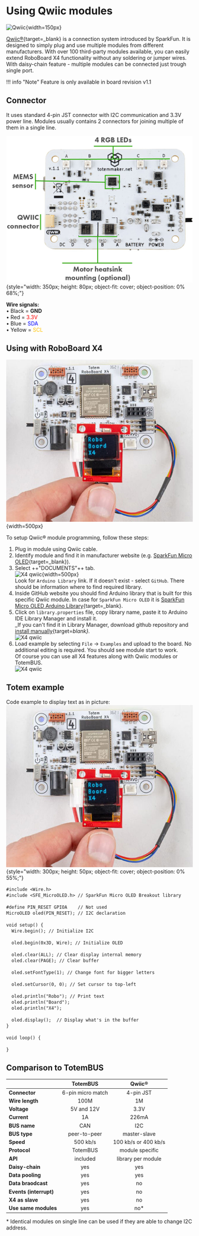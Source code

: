 # Using Qwiic modules

![Qwiic](https://cdn.sparkfun.com/assets/custom_pages/2/7/2/qwiic-logo-registered.jpg){width=150px}

[Qwiic®](https://www.sparkfun.com/qwiic){target=_blank} is a connection system introduced by SparkFun. It is designed to simply plug and use multiple modules from different manufacturers. With over 100 third-party modules available, you can easily extend RoboBoard X4 functionality without any soldering or jumper wires. With daisy-chain feature - multiple modules can be connected just trough single port.  

!!! info "Note"
    Feature is only available in board revision v1.1

## Connector

It uses standard 4-pin JST connector with I2C communication and 3.3V power line. Modules usually contains 2 connectors for joining multiple of them in a single line.  

![Qwiic connector](/assets/images/x4-1.1-back-desc.jpg){style="width: 350px; height: 80px; object-fit: cover; object-position: 0% 68%;"}

**Wire signals:**  
• Black = **GND**  
• Red = <span style="color:red">3.3V</span>  
• Blue = <span style="color:blue">SDA</span>  
• Yellow = <span style="color:#FFC300">SCL</span>  

## Using with RoboBoard X4

![X4 qwiic](/assets/images/x4-qwiic.jpg){width=500px}

To setup Qwiic® module programming, follow these steps:

1. Plug in module using Qwiic cable.
1. Identify module and find it in manufacturer website (e.g. [SparkFun Micro OLED](https://www.sparkfun.com/products/14532){target=_blank}).
1. Select ++"DOCUMENTS"++ tab.  
![X4 qwiic](/assets/images/sparkfun-documents.png){width=500px}  
Look for `Arduino Library` link. If it doesn't exist - select `GitHub`. There should be information where to find required library.  
1. Inside GitHub website you should find Arduino library that is built for this specific Qwiic module. In case for `SparkFun Micro OLED` it is [SparkFun Micro OLED Arduino Library](https://github.com/sparkfun/SparkFun_Micro_OLED_Arduino_Library){target=_blank}.
1. Click on `library.properties` file, copy library name, paste it to Arduino IDE Library Manager and install it.  
_If you can't find it in Library Manager, download github repository and [install manually](https://docs.arduino.cc/software/ide-v1/tutorials/installing-libraries#importing-a-zip-library){target=_blank}._  
![X4 qwiic](/assets/images/sparkfun-library.jpg)
1. Load example by selecting `File` → `Examples` and upload to the board. No additional editing is required. You should see module start to work.  
Of course you can use all X4 features along with Qwiic modules or TotemBUS.  
![X4 qwiic](/assets/images/arduino-example-qwiic-oled.jpg)

## Totem example

Code example to display text as in picture:  
![X4 qwiic](/assets/images/x4-qwiic.jpg){style="width: 300px; height: 50px; object-fit: cover; object-position: 0% 55%;"}
```arduino
#include <Wire.h>
#include <SFE_MicroOLED.h> // SparkFun Micro OLED Breakout library

#define PIN_RESET GPIOA    // Not used
MicroOLED oled(PIN_RESET); // I2C declaration

void setup() {
  Wire.begin(); // Initialize I2C
  
  oled.begin(0x3D, Wire); // Initialize OLED
  
  oled.clear(ALL); // Clear display internal memory
  oled.clear(PAGE); // Clear buffer

  oled.setFontType(1); // Change font for bigger letters
    
  oled.setCursor(0, 0); // Set cursor to top-left
  
  oled.println("Robo"); // Print text
  oled.println("Board");
  oled.println("X4");
  
  oled.display();  // Display what's in the buffer
}

void loop() {
  
}
```
## Comparison to TotemBUS

|    | TotemBUS | Qwiic® |
| :- | :------: | :----: |
| **Connector** | 6-pin micro match  | 4-pin JST |
| **Wire length** | 100M | 1M |
| **Voltage** | 5V and 12V | 3.3V   |
| **Current** | 1A | 226mA |
| **BUS name** | CAN | I2C |
| **BUS type** | peer-to-peer | master-slave |
| **Speed**    | 500 kb/s | 100 kb/s or 400 kb/s |
| **Protocol** | TotemBUS | module specific |
| **API** | included | library per module |
| **Daisy-chain** | yes | yes |
| **Data pooling** | yes | yes |
| **Data braodcast** | yes | no |
| **Events (interrupt)** | yes | no |
| **X4 as slave** | yes | no |
| **Use same modules** | yes | no* |

\* Identical modules on single line can be used if they are able to change I2C address.
